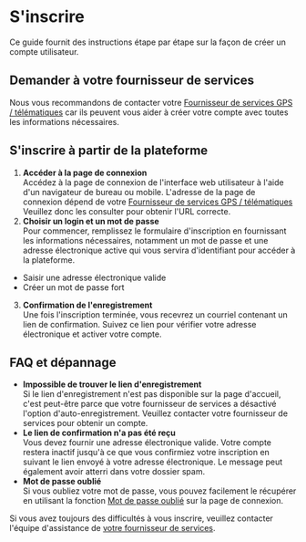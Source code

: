# S'inscrire

Ce guide fournit des instructions étape par étape sur la façon de créer un compte utilisateur.

## Demander à votre fournisseur de services

Nous vous recommandons de contacter votre [Fournisseur de services GPS / télématiques](fournisseur-de-services.md) car ils peuvent vous aider à créer votre compte avec toutes les informations nécessaires.

## S'inscrire à partir de la plateforme

1. **Accéder à la page de connexion**\
   Accédez à la page de connexion de l'interface web utilisateur à l'aide d'un navigateur de bureau ou mobile. L'adresse de la page de connexion dépend de votre [Fournisseur de services GPS / télématiques](fournisseur-de-services.md) Veuillez donc les consulter pour obtenir l'URL correcte.
2. **Choisir un login et un mot de passe**\
   Pour commencer, remplissez le formulaire d'inscription en fournissant les informations nécessaires, notamment un mot de passe et une adresse électronique active qui vous servira d'identifiant pour accéder à la plateforme.

* Saisir une adresse électronique valide
* Créer un mot de passe fort

3. **Confirmation de l'enregistrement**\
   Une fois l'inscription terminée, vous recevrez un courriel contenant un lien de confirmation. Suivez ce lien pour vérifier votre adresse électronique et activer votre compte.

## FAQ et dépannage

* **Impossible de trouver le lien d'enregistrement**\
  Si le lien d'enregistrement n'est pas disponible sur la page d'accueil, c'est peut-être parce que votre fournisseur de services a désactivé l'option d'auto-enregistrement. Veuillez contacter votre fournisseur de services pour obtenir un compte.
* **Le lien de confirmation n'a pas été reçu**\
  Vous devez fournir une adresse électronique valide. Votre compte restera inactif jusqu'à ce que vous confirmiez votre inscription en suivant le lien envoyé à votre adresse électronique. Le message peut également avoir atterri dans votre dossier spam.
* **Mot de passe oublié**\
  Si vous oubliez votre mot de passe, vous pouvez facilement le récupérer en utilisant la fonction [Mot de passe oublié](../compte/recuperation-du-mot-de-passe.md) sur la page de connexion.

Si vous avez toujours des difficultés à vous inscrire, veuillez contacter l'équipe d'assistance de [votre fournisseur de services](fournisseur-de-services.md).
